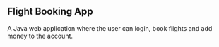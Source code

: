 ## Flight Booking App

A Java web application where the user can login, book flights and add money to the account.
